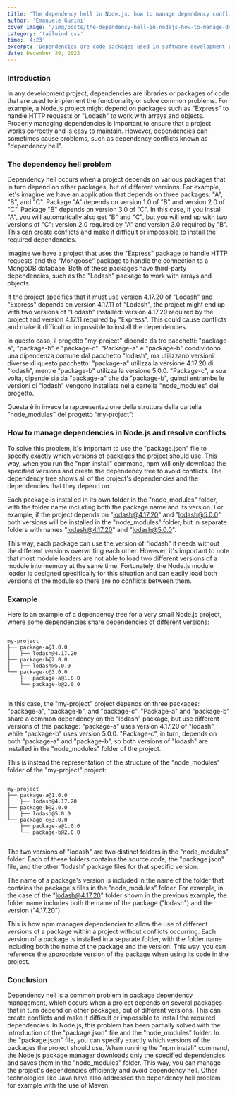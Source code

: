```yaml
---
title: 'The dependency hell in Node.js: how to manage dependency conflicts'
author: 'Emanuele Gurini'
cover_image: '/img/posts/the-dependency-hell-in-nodejs-how-to-manage-dependency-conflicts-min.jpg'
category: 'tailwind css'
time: '4:23'
excerpt: 'Dependencies are code packages used in software development projects. "Dependency hell" occurs when different package versions cause conflicts. Node.js manages dependencies with the "package.json" file and the "node_modules" folder to avoid these conflicts.'
date: December 30, 2022
---
```


### Introduction
In any development project, dependencies are libraries or packages of code that are used to implement the functionality or solve common problems. For example, a Node.js project might depend on packages such as "Express" to handle HTTP requests or "Lodash" to work with arrays and objects.
Properly managing dependencies is important to ensure that a project works correctly and is easy to maintain. However, dependencies can sometimes cause problems, such as dependency conflicts known as "dependency hell".

### The dependency hell problem
Dependency hell occurs when a project depends on various packages that in turn depend on other packages, but of different versions. For example, let's imagine we have an application that depends on three packages: "A", "B", and "C". Package "A" depends on version 1.0 of "B" and version 2.0 of "C". Package "B" depends on version 3.0 of "C". In this case, if you install "A", you will automatically also get "B" and "C", but you will end up with two versions of "C": version 2.0 required by "A" and version 3.0 required by "B". This can create conflicts and make it difficult or impossible to install the required dependencies.

Imagine we have a project that uses the "Express" package to handle HTTP requests and the "Mongoose" package to handle the connection to a MongoDB database. Both of these packages have third-party dependencies, such as the "Lodash" package to work with arrays and objects.

If the project specifies that it must use version 4.17.20 of "Lodash" and "Express" depends on version 4.17.11 of "Lodash", the project might end up with two versions of "Lodash" installed: version 4.17.20 required by the project and version 4.17.11 required by "Express". This could cause conflicts and make it difficult or impossible to install the dependencies.

In questo caso, il progetto "my-project" dipende da tre pacchetti: "package-a", "package-b" e "package-c". "Package-a" e "package-b" condividono una dipendenza comune dal pacchetto "lodash", ma utilizzano versioni diverse di questo pacchetto: "package-a" utilizza la versione 4.17.20 di "lodash", mentre "package-b" utilizza la versione 5.0.0. "Package-c", a sua volta, dipende sia da "package-a" che da "package-b", quindi entrambe le versioni di "lodash" vengono installate nella cartella "node_modules" del progetto.

Questa è in invece la rappresentazione della struttura della cartella "node_modules" del progetto “my-project”:
### How to manage dependencies in Node.js and resolve conflicts
To solve this problem, it's important to use the "package.json" file to specify exactly which versions of packages the project should use. This way, when you run the "npm install" command, npm will only download the specified versions and create the dependency tree to avoid conflicts. The dependency tree shows all of the project's dependencies and the dependencies that they depend on.

Each package is installed in its own folder in the "node_modules" folder, with the folder name including both the package name and its version. For example, if the project depends on "lodash@4.17.20" and "lodash@5.0.0", both versions will be installed in the "node_modules" folder, but in separate folders with names "lodash@4.17.20" and "lodash@5.0.0".

This way, each package can use the version of "lodash" it needs without the different versions overwriting each other. However, it's important to note that most module loaders are not able to load two different versions of a module into memory at the same time. Fortunately, the Node.js module loader is designed specifically for this situation and can easily load both versions of the module so there are no conflicts between them.

### Example
Here is an example of a dependency tree for a very small Node.js project, where some dependencies share dependencies of different versions:

```text

my-project
├── package-a@1.0.0
│   ├── lodash@4.17.20
├── package-b@2.0.0
│   ├── lodash@5.0.0
└── package-c@3.0.0
    ├── package-a@1.0.0
    └── package-b@2.0.0


```

In this case, the "my-project" project depends on three packages: "package-a", "package-b", and "package-c". "Package-a" and "package-b" share a common dependency on the "lodash" package, but use different versions of this package: "package-a" uses version 4.17.20 of "lodash", while "package-b" uses version 5.0.0. "Package-c", in turn, depends on both "package-a" and "package-b", so both versions of "lodash" are installed in the "node_modules" folder of the project.

This is instead the representation of the structure of the "node_modules" folder of the "my-project" project:

```text

my-project
├── package-a@1.0.0
│   ├── lodash@4.17.20
├── package-b@2.0.0
│   ├── lodash@5.0.0
└── package-c@3.0.0
    ├── package-a@1.0.0
    └── package-b@2.0.0


```

The two versions of "lodash" are two distinct folders in the "node_modules" folder. Each of these folders contains the source code, the "package.json" file, and the other "lodash" package files for that specific version.

The name of a package's version is included in the name of the folder that contains the package's files in the "node_modules" folder. For example, in the case of the "lodash@4.17.20" folder shown in the previous example, the folder name includes both the name of the package ("lodash") and the version ("4.17.20").

This is how npm manages dependencies to allow the use of different versions of a package within a project without conflicts occurring. Each version of a package is installed in a separate folder, with the folder name including both the name of the package and the version. This way, you can reference the appropriate version of the package when using its code in the project.

### Conclusion
Dependency hell is a common problem in package dependency management, which occurs when a project depends on several packages that in turn depend on other packages, but of different versions. This can create conflicts and make it difficult or impossible to install the required dependencies. In Node.js, this problem has been partially solved with the introduction of the "package.json" file and the "node_modules" folder. In the "package.json" file, you can specify exactly which versions of the packages the project should use. When running the "npm install" command, the Node.js package manager downloads only the specified dependencies and saves them in the "node_modules" folder. This way, you can manage the project's dependencies efficiently and avoid dependency hell. Other technologies like Java have also addressed the dependency hell problem, for example with the use of Maven.